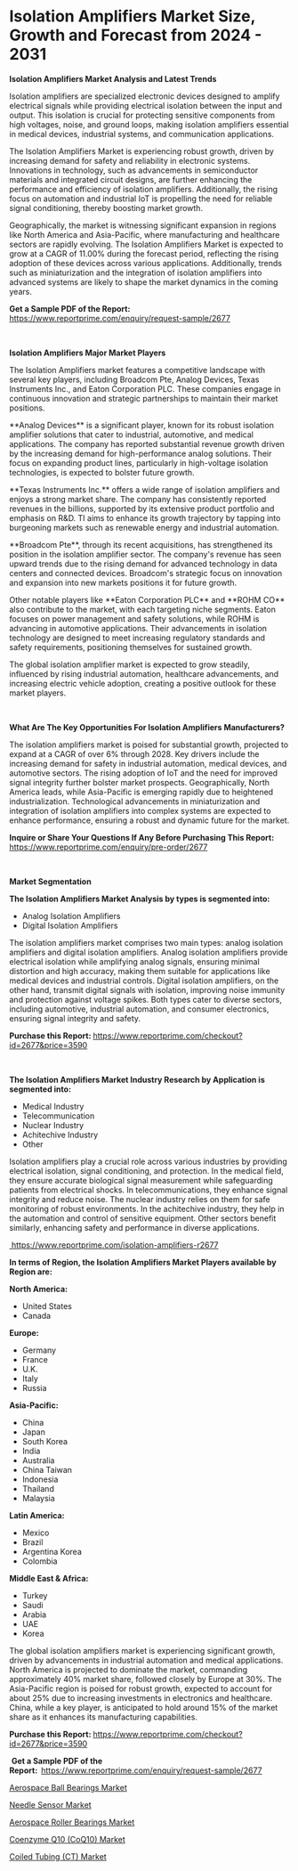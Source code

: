 <p><h1>Isolation Amplifiers Market Size, Growth and Forecast from 2024 - 2031</h1></p><p><strong>Isolation Amplifiers Market Analysis and Latest Trends</strong></p>
<p><p>Isolation amplifiers are specialized electronic devices designed to amplify electrical signals while providing electrical isolation between the input and output. This isolation is crucial for protecting sensitive components from high voltages, noise, and ground loops, making isolation amplifiers essential in medical devices, industrial systems, and communication applications.</p><p>The Isolation Amplifiers Market is experiencing robust growth, driven by increasing demand for safety and reliability in electronic systems. Innovations in technology, such as advancements in semiconductor materials and integrated circuit designs, are further enhancing the performance and efficiency of isolation amplifiers. Additionally, the rising focus on automation and industrial IoT is propelling the need for reliable signal conditioning, thereby boosting market growth.</p><p>Geographically, the market is witnessing significant expansion in regions like North America and Asia-Pacific, where manufacturing and healthcare sectors are rapidly evolving. The Isolation Amplifiers Market is expected to grow at a CAGR of 11.00% during the forecast period, reflecting the rising adoption of these devices across various applications. Additionally, trends such as miniaturization and the integration of isolation amplifiers into advanced systems are likely to shape the market dynamics in the coming years.</p></p>
<p><strong>Get a Sample PDF of the Report:&nbsp;</strong> <a href="https://www.reportprime.com/enquiry/request-sample/2677">https://www.reportprime.com/enquiry/request-sample/2677</a></p>
<p>&nbsp;</p>
<p><strong>Isolation Amplifiers Major Market Players</strong></p>
<p><p>The Isolation Amplifiers market features a competitive landscape with several key players, including Broadcom Pte, Analog Devices, Texas Instruments Inc., and Eaton Corporation PLC. These companies engage in continuous innovation and strategic partnerships to maintain their market positions.</p><p>**Analog Devices** is a significant player, known for its robust isolation amplifier solutions that cater to industrial, automotive, and medical applications. The company has reported substantial revenue growth driven by the increasing demand for high-performance analog solutions. Their focus on expanding product lines, particularly in high-voltage isolation technologies, is expected to bolster future growth.</p><p>**Texas Instruments Inc.** offers a wide range of isolation amplifiers and enjoys a strong market share. The company has consistently reported revenues in the billions, supported by its extensive product portfolio and emphasis on R&D. TI aims to enhance its growth trajectory by tapping into burgeoning markets such as renewable energy and industrial automation.</p><p>**Broadcom Pte**, through its recent acquisitions, has strengthened its position in the isolation amplifier sector. The company's revenue has seen upward trends due to the rising demand for advanced technology in data centers and connected devices. Broadcom's strategic focus on innovation and expansion into new markets positions it for future growth.</p><p>Other notable players like **Eaton Corporation PLC** and **ROHM CO** also contribute to the market, with each targeting niche segments. Eaton focuses on power management and safety solutions, while ROHM is advancing in automotive applications. Their advancements in isolation technology are designed to meet increasing regulatory standards and safety requirements, positioning themselves for sustained growth.</p><p>The global isolation amplifier market is expected to grow steadily, influenced by rising industrial automation, healthcare advancements, and increasing electric vehicle adoption, creating a positive outlook for these market players.</p></p>
<p>&nbsp;</p>
<p><strong>What Are The Key Opportunities For Isolation Amplifiers Manufacturers?</strong></p>
<p><p>The isolation amplifiers market is poised for substantial growth, projected to expand at a CAGR of over 6% through 2028. Key drivers include the increasing demand for safety in industrial automation, medical devices, and automotive sectors. The rising adoption of IoT and the need for improved signal integrity further bolster market prospects. Geographically, North America leads, while Asia-Pacific is emerging rapidly due to heightened industrialization. Technological advancements in miniaturization and integration of isolation amplifiers into complex systems are expected to enhance performance, ensuring a robust and dynamic future for the market.</p></p>
<p><strong>Inquire or Share Your Questions If Any Before Purchasing This Report:</strong> <a href="https://www.reportprime.com/enquiry/pre-order/2677">https://www.reportprime.com/enquiry/pre-order/2677</a></p>
<p>&nbsp;</p>
<p><strong>Market Segmentation</strong></p>
<p><strong>The Isolation Amplifiers Market Analysis by types is segmented into:</strong></p>
<p><ul><li>Analog Isolation Amplifiers</li><li>Digital Isolation Amplifiers</li></ul></p>
<p><p>The isolation amplifiers market comprises two main types: analog isolation amplifiers and digital isolation amplifiers. Analog isolation amplifiers provide electrical isolation while amplifying analog signals, ensuring minimal distortion and high accuracy, making them suitable for applications like medical devices and industrial controls. Digital isolation amplifiers, on the other hand, transmit digital signals with isolation, improving noise immunity and protection against voltage spikes. Both types cater to diverse sectors, including automotive, industrial automation, and consumer electronics, ensuring signal integrity and safety.</p></p>
<p><strong>Purchase this Report:&nbsp;</strong><a href="https://www.reportprime.com/checkout?id=2677&price=3590">https://www.reportprime.com/checkout?id=2677&price=3590</a></p>
<p>&nbsp;</p>
<p><strong>The Isolation Amplifiers Market Industry Research by Application is segmented into:</strong></p>
<p><ul><li>Medical Industry</li><li>Telecommunication</li><li>Nuclear Industry</li><li>Achitechive Industry</li><li>Other</li></ul></p>
<p><p>Isolation amplifiers play a crucial role across various industries by providing electrical isolation, signal conditioning, and protection. In the medical field, they ensure accurate biological signal measurement while safeguarding patients from electrical shocks. In telecommunications, they enhance signal integrity and reduce noise. The nuclear industry relies on them for safe monitoring of robust environments. In the achitechive industry, they help in the automation and control of sensitive equipment. Other sectors benefit similarly, enhancing safety and performance in diverse applications.</p></p>
<p><a href="https://www.reportprime.com/isolation-amplifiers-r2677">&nbsp;https://www.reportprime.com/isolation-amplifiers-r2677</a></p>
<p><strong>In terms of Region, the Isolation Amplifiers Market Players available by Region are:</strong></p>
<p>
    <p> <strong> North America: </strong>
        <ul>
            <li>United States</li>
            <li>Canada</li>
        </ul>
        </p> 
    <p> <strong> Europe: </strong>
        <ul>
            <li>Germany</li>
            <li>France</li>
            <li>U.K.</li>
            <li>Italy</li>
            <li>Russia</li>
        </ul>
        </p> 
    <p> <strong> Asia-Pacific: </strong>
        <ul>
            <li>China</li>
            <li>Japan</li>
            <li>South Korea</li>
            <li>India</li>
            <li>Australia</li>
            <li>China Taiwan</li>
            <li>Indonesia</li>
            <li>Thailand</li>
            <li>Malaysia</li>
        </ul>
        </p> 
    <p> <strong> Latin America: </strong>
        <ul>
            <li>Mexico</li>
            <li>Brazil</li>
            <li>Argentina Korea</li>
            <li>Colombia</li>
        </ul>
        </p> 
    <p> <strong> Middle East & Africa: </strong>
        <ul>
            <li>Turkey</li>
            <li>Saudi</li>
            <li>Arabia</li>
            <li>UAE</li>
            <li>Korea</li>
        </ul>
    </p>
    </p>
<p><p>The global isolation amplifiers market is experiencing significant growth, driven by advancements in industrial automation and medical applications. North America is projected to dominate the market, commanding approximately 40% market share, followed closely by Europe at 30%. The Asia-Pacific region is poised for robust growth, expected to account for about 25% due to increasing investments in electronics and healthcare. China, while a key player, is anticipated to hold around 15% of the market share as it enhances its manufacturing capabilities.</p></p>
<p><strong>Purchase this Report: </strong><a href="https://www.reportprime.com/checkout?id=2677&price=3590">https://www.reportprime.com/checkout?id=2677&price=3590</a></p>
<p>&nbsp;<strong>Get a Sample PDF of the Report:&nbsp;&nbsp;</strong><a href="https://www.reportprime.com/enquiry/request-sample/2677">https://www.reportprime.com/enquiry/request-sample/2677</a></p>
<p><strong></strong></p>
<p><p><a href="https://www.linkedin.com/pulse/erospace-ball-bearings-market-size-growing-cagr-58-report-lq1ke?trackingId=b0FL%2F5dRTeK0aG9%2BepmUHg%3D%3D">Aerospace Ball Bearings Market</a></p><p><a href="https://github.com/ashepherd82/Market-Research-Report-List-6/blob/main/needle-sensor-market.md">Needle Sensor Market</a></p><p><a href="https://www.linkedin.com/pulse/aerospace-roller-bearings-market-global-regional-analysis-znv8e?trackingId=KDoqI9zlSWqluJS65X7CPw%3D%3D">Aerospace Roller Bearings Market</a></p><p><a href="https://issuu.com/reportprime-2/docs/coenzyme-q10-coq10-market-size-2030_f72ee0123667b2">Coenzyme Q10 (CoQ10) Market</a></p><p><a href="https://issuu.com/reportprime-2/docs/coiled-tubing-ct-market-size-2030.p_dcb9be865acc4b">Coiled Tubing (CT) Market</a></p></p>